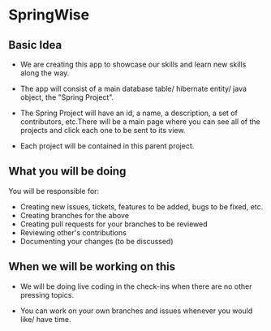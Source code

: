 # SpringWise 

## Basic Idea 

- We are creating this app to showcase our skills and learn new skills along the way.

- The app will consist of a main database table/ hibernate entity/ java object, the "Spring Project".

- The Spring Project will have an id, a name, a description, a set of contributors, etc.There will be a main page where you can see all of the projects and click each one to be sent to its view.

- Each project will be contained in this parent project. 

## What **you** will be doing
You will be responsible for:

- Creating new issues, tickets, features to be added, bugs to be fixed, etc.
- Creating branches for the above
- Creating pull requests for your branches to be reviewed
- Reviewing other's contributions
- Documenting your changes (to be discussed)

## When we will be working on this

- We will be doing live coding in the check-ins when there are no other pressing topics.

- You can work on your own branches and issues whenever you would like/ have time.
